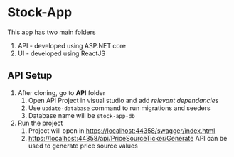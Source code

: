 # Stock-App
This app has two main folders

1. API - developed using ASP.NET core
2. UI - developed using ReactJS

## API Setup

1. After cloning, go to **API** folder
    1. Open API Project in visual studio and add *relevant dependancies*
    2. Use `update-database` command to run migrations and seeders
    3. Database name will be `stock-app-db`
2. Run the project
    1. Project will open in <https://localhost:44358/swagger/index.html>
    2. <https://localhost:44358/api/PriceSourceTicker/Generate> API can be used to generate price source values
